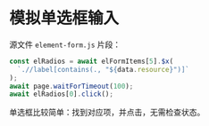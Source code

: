 # 模拟单选框输入

源文件 `element-form.js` 片段：

```javascript
const elRadios = await elFormItems[5].$x(
  `.//label[contains(., "${data.resource}")]`
);
await page.waitForTimeout(100);
await elRadios[0].click();
```

单选框比较简单：找到对应项，并点击，无需检查状态。